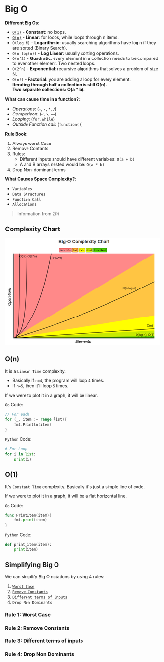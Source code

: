 # Big O

**Different Big Os**:

- [`O(1)`](#o1) - **Constant**: no loops.
- [`O(n)`](#on) - **Linear**: for loops, while loops through n items.
- `O(log N)` - **Logarithmic**: usually searching algorithms have log n if they are sorted (Binary Search).
- `O(n log(n))` - **Log Linear**: usually sorting operations.
- `O(n^2)` - **Quadratic**: every element in a collection needs to be compared to ever other element. Two nested loops.
- `O(2^n)` - **Exponential**: recursive algorithms that solves a problem of size N.
- `O(n!)` - **Factorial**: you are adding a loop for every element.\
**Iterating through half a collection is still O(n).**\
**Two separate collections: O(a * b).**

**What can cause time in a function?**:

- *Operations*: (`+`, `-`, `*`, `/`)
- *Comparison*: (`<`, `>`, `==`)
- *Looping*: (`for`, `while`)
- *Outside Function call*: (`function()`)

**Rule Book**:

1. Always worst Case
2. Remove Contants
3. Rules:
    - Different inputs should have different variables: `O(a + b)`
    - A and B arrays nested would be: `O(a * b)`
4. Drop Non-dominant terms

**What Causes Space Complexity?**:

- `Variables`
- `Data Structures`
- `Function Call`
- `Allocations`

> Information from `ZTM`

## Complexity Chart

![Big O Chart](../images/big_o.png)

## O(n)

It is a `Linear Time` complexity.

- Basically if `n=4`, the program will loop `4` times.
- If `n=5`, then it'll loop `5` times.

If we were to plot it in a graph, it will be linear.

`Go` Code:

```GO
// For each
for (_, item := range list){
    fmt.Println(item)
}
```

`Python` Code:

```Python
# For Loop
for i in list:
    print(i)
```

## O(1)

It's `Constant Time` complexity. Basically it's just a simple line of code.

If we were to plot it in a graph, it will be a flat horizontal line.

`Go` Code:

```GO
func PrintItem(item){
    fmt.print(item)
}
```

`Python` Code:

```Python
def print_item(item):
    print(item)
```

## Simplifying Big O

We can simplify Big O notations by using 4 rules:

1. [`Worst Case`](#rule-1-worst-case)
2. [`Remove Constants`](#rule-2-remove-constants)
3. [`Different terms of inputs`](#rule-3-different-terms-of-inputs)
4. [`Drop Non Dominants`](#rule-4-drop-non-dominants)

### Rule 1: Worst Case

### Rule 2: Remove Constants

### Rule 3: Different terms of inputs

### Rule 4: Drop Non Dominants
